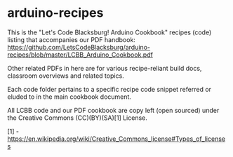 # arduino-recipes

This is the "Let's Code Blacksburg! Arduino Cookbook" recipes (code) listing that accompanies
our PDF handbook:
https://github.com/LetsCodeBlacksburg/arduino-recipes/blob/master/LCBB_Arduino_Cookbook.pdf

Other related PDFs in here are for various recipe-reliant build docs, classroom overviews and related topics.

Each code folder pertains to a specific recipe code snippet referred or eluded to in the main cookbook document.

All LCBB code and our PDF cookbook are copy left (open sourced) under the Creative Commons (CC)(BY)(SA)[1] License.

[1] - https://en.wikipedia.org/wiki/Creative_Commons_license#Types_of_licenses

